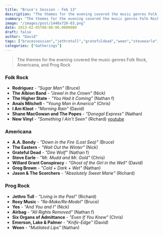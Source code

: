 ```yaml
---
title: "Bruce's Session - Feb 13"
description: "The themes for the evening covered the music genres Folk Rock, Americana, and Prog Rock"
summary: "The themes for the evening covered the music genres Folk Rock, Americana, and Prog Rock"
image: "/images/post/1440x720-03.png"
date: 2013-02-05T00:00:00.0000000
draft: false
author: "David"
tags: ["brucessession","jethrotull","gratefuldead","ween","steveearle","yes","emerson","jasonandthescorchers","aabondy","roxymusic","lakeandpalmer","gregbrown","theeastern","shanemacgowan","airbag","iamkloot","newvinyl","rodriguez","thealbionband","anaïsmitchell","thehigherstate","sixorgansofadmittance","willardgrantconspiracy","youtube"]
categories: ["Gatherings"]
---
```

> The themes for the evening covered the music genres Folk Rock, Americana, and Prog Rock
### Folk Rock
- **Rodriguez** - _"Sugar Man"_ (Bruce)
- **The Albion Band** - _"Jewel in the Crown"_ (Nick)
- **The Higher State** - _"You Had it Coming"_ (Nathan f)
- **Anaïs Mitchell** - _"Young Man in America"_ (Chris)
- **I Am Kloot** - _"Morning Rain"_ (David)
- **Shane MacGowan and The Popes** - _"Donegal Express"_ (Nathan)
- **New Vinyl** - _"Something I Ain't Seen"_ (Richard) [youtube](www.youtube.com/watch?v=78lNgXcnT7s)
### Americana
- **A.A. Bondy** - _"Down in the Fire (Lost Sea)"_ (Bruce)
- **The Eastern** - _"Wait Out the Winter"_ (Nick)
- **Grateful Dead** - _"Dire Wolf"_ (Nathan f)
- **Steve Earle** - _"Mr. Mudd and Mr. Gold"_ (Chris)
- **Willard Grant Conspiracy** - _"Ghost of the Girl in the Well"_ (David)
- **Greg Brown** - _"Cold + Dark + Wet"_ (Nathan)
- **Jason & The Scorchers** - _"Absolutely Sweet Marie"_ (Richard)
### Prog Rock
- **Jethro Tull** - _"Living in the Past"_ (Richard)
- **Roxy Music** - _"Re‐Make/Re‐Model"_ (Bruce)
- **Yes** - _"And You and I"_ (Nick)
- **Airbag** - _"All Rights Removed"_ (Nathan f)
- **Six Organs of Admittance** - _"Even If You Knew"_ (Chris)
- **Emerson, Lake & Palmer** - _"Knife-Edge"_ (David)
- **Ween** - _"Mutilated Lips"_ (Nathan)
